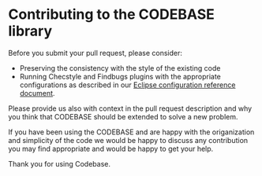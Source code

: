 Contributing to the CODEBASE library
====================================

Before you submit your pull request, please consider:
* Preserving the consistency with the style of the existing code
* Running Checstyle and Findbugs plugins with the appropriate configurations 
as described in our [Eclipse configuration reference document](https://github.com/pjcarreira/software-engineering/blob/master/eclipse-configuration/Eclipse%20Configuration%20Reference%20Guide.md).

Please provide us also with context in the pull request description and why you think that CODEBASE should be extended to solve a new problem.

If you have been using the CODEBASE and are happy with the origanization and simplicity of the code we would be 
happy to discuss any contribution you may find appropriate and would be happy to get your help.

Thank you for using Codebase.
